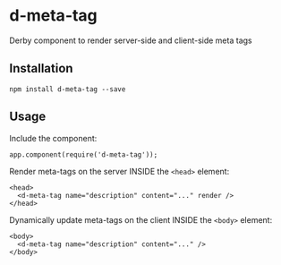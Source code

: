 # d-meta-tag

Derby component to render server-side and client-side meta tags

## Installation

    npm install d-meta-tag --save

## Usage

Include the component:

    app.component(require('d-meta-tag'));

Render meta-tags on the server INSIDE the `<head>` element:

    <head>
      <d-meta-tag name="description" content="..." render />
    </head>

Dynamically update meta-tags on the client INSIDE the `<body>` element:

    <body>
      <d-meta-tag name="description" content="..." />
    </body>
